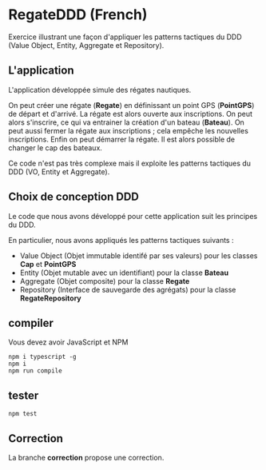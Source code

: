 # RegateDDD (French)
Exercice illustrant une façon d'appliquer les patterns tactiques du DDD (Value Object, Entity, Aggregate et Repository).


## L'application
L'application développée simule des régates nautiques.

On peut créer une régate (**Regate**) en définissant un point GPS (**PointGPS**) de départ et d'arrivé.
La régate est alors ouverte aux inscriptions.
On peut alors s'inscrire, ce qui va entrainer la création d'un bateau (**Bateau**).
On peut aussi fermer la régate aux inscriptions ; cela empêche les nouvelles inscriptions.
Enfin on peut démarrer la régate.
Il est alors possible de changer le cap des bateaux.

Ce code n'est pas très complexe mais il exploite les patterns tactiques du DDD (VO, Entity et Aggregate).


## Choix de conception DDD 

Le code que nous avons développé pour cette application suit les principes du DDD.

En particulier, nous avons appliqués les patterns tactiques suivants :
* Value Object (Objet immutable identifé par ses valeurs) pour les classes **Cap** et **PointGPS**
* Entity (Objet mutable avec un identifiant) pour la classe **Bateau**
* Aggregate (Objet composite) pour la classe **Regate**
* Repository (Interface de sauvegarde des agrégats) pour la classe **RegateRepository**


## compiler

Vous devez avoir JavaScript et NPM 

    npm i typescript -g
    npm i
    npm run compile


## tester

    npm test


## Correction

La branche **correction** propose une correction.







